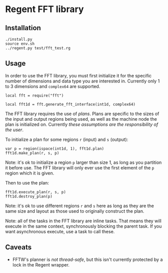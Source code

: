 # Regent FFT library

## Installation

```
./install.py
source env.sh
../regent.py test/fft_test.rg
```

## Usage

In order to use the FFT library, you must first initialize it for the
specific number of dimensions and data type you are interested
in. Currently only 1 to 3 dimensions and `complex64` are supported.

```
local fft = require("fft")

local fft1d = fft.generate_fft_interface(int1d, complex64)
```

The FFT library requires the use of *plans*. Plans are specific to the
sizes of the input and output regions being used, as well as the
machine node the plan is initialized on. Currently *these assumptions
are the responsibility of the user*.

To initialize a plan for some regions `r` (input) and `s` (output):

```
var p = region(ispace(int1d, 1), fft1d.plan)
fft1d.make_plan(r, s, p)
```

Note: it's ok to initialize a region `p` larger than size 1, as long
as you partition it before use. The FFT library will only ever use the
first element of the `p` region which it is given.

Then to use the plan:

```
fft1d.execute_plan(r, s, p)
fft1d.destroy_plan(p)
```

Note: it's ok to use different regions `r` and `s` here as long as
they are the same size and layout as those used to originally
construct the plan.

Note: all of the tasks in the FFT library are inline tasks. That means
they will execute in the same context, synchronously blocking the
parent task. If you want asynchronous execute, use a task to call
these.

## Caveats

  * FFTW's planner is *not thread-safe*, but this isn't currently
    protected by a lock in the Regent wrapper.

